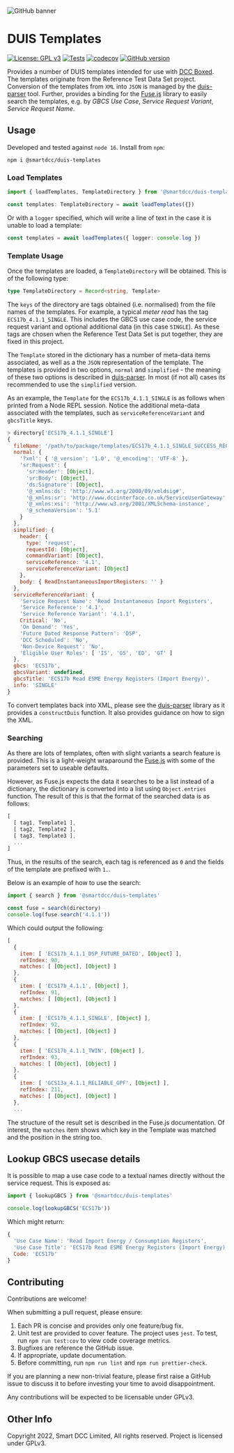 ![GitHub banner](https://user-images.githubusercontent.com/527411/192760138-a1f61694-f705-4358-b419-e5eeb78c2ea0.png)

# DUIS Templates

[![License: GPL v3](https://img.shields.io/badge/License-GPLv3-blue.svg)](https://www.gnu.org/licenses/gpl-3.0)
[![Tests](https://github.com/SmartDCCInnovation/duis-templates/actions/workflows/node.yml/badge.svg?branch=main&event=push)](https://github.com/SmartDCCInnovation/duis-templates/actions/workflows/node.yml)
[![codecov](https://codecov.io/gh/SmartDCCInnovation/duis-templates/branch/main/graph/badge.svg?token=1FGAXZ5OS6)](https://codecov.io/gh/SmartDCCInnovation/duis-templates)
[![GitHub version](https://badge.fury.io/gh/SmartDCCInnovation%2Fduis-templates.svg)](https://badge.fury.io/gh/SmartDCCInnovation%2Fduis-templates)

Provides a number of DUIS templates intended for use with [DCC Boxed][boxed].
The templates originate from the Reference Test Data Set project. Conversion of
the templates from `XML` into `JSON` is managed by the
[duis-parser][duis-parser] tool. Further, provides a binding for the
[Fuse.js][fusejs] library to easily search the templates, e.g. by *GBCS Use
Case*, *Service Request Variant*, *Service Request Name*. 

## Usage

Developed and tested against `node 16`. Install from `npm`:

```
npm i @smartdcc/duis-templates
```

### Load Templates

```ts
import { loadTemplates, TemplateDirectory } from '@smartdcc/duis-templates'

const templates: TemplateDirectory = await loadTemplates({}) 
```

Or with a `logger` specified, which will write a line of text in the case it is
unable to load a template:

```ts
const templates = await loadTemplates({ logger: console.log })
```

### Template Usage

Once the templates are loaded, a `TemplateDirectory` will be obtained. This is
of the following type:

```ts
type TemplateDirectory = Record<string, Template>
```

The `keys` of the directory are tags obtained (i.e. normalised) from the file
names of the templates. For example, a typical *meter read* has the tag
`ECS17b_4.1.1_SINGLE`. This includes the GBCS use case code, the service request
variant and optional additional data (in this case `SINGLE`). As these tags are
chosen when the Reference Test Data Set is put together, they are fixed in this
project.

The `Template` stored in the dictionary has a number of meta-data items
associated, as well as a the `JSON` representation of the template. The
templates is provided in two options, `normal` and `simplified` - the meaning of
these two options is described in [duis-parser][duis-parser]. In most (if not
all) cases its recommended to use the `simplified` version.

As an example, the `Template` for the `ECS17b_4.1.1_SINGLE` is as follows when
printed from a Node REPL session. Notice the additional meta-data associated
with the templates, such as `serviceReferenceVariant` and `gbcsTitle` keys. 

```js
> directory['ECS17b_4.1.1_SINGLE']
{
  fileName: '/path/to/package/templates/ECS17b_4.1.1_SINGLE_SUCCESS_REQUEST_DUIS.XML',
  normal: {
    '?xml': { '@_version': '1.0', '@_encoding': 'UTF-8' },
    'sr:Request': {
      'sr:Header': [Object],
      'sr:Body': [Object],
      'ds:Signature': [Object],
      '@_xmlns:ds': 'http://www.w3.org/2000/09/xmldsig#',
      '@_xmlns:sr': 'http://www.dccinterface.co.uk/ServiceUserGateway',
      '@_xmlns:xsi': 'http://www.w3.org/2001/XMLSchema-instance',
      '@_schemaVersion': '5.1'
    }
  },
  simplified: {
    header: {
      type: 'request',
      requestId: [Object],
      commandVariant: [Object],
      serviceReference: '4.1',
      serviceReferenceVariant: [Object]
    },
    body: { ReadInstantaneousImportRegisters: '' }
  },
  serviceReferenceVariant: {
    'Service Request Name': 'Read Instantaneous Import Registers',
    'Service Reference': '4.1',
    'Service Reference Variant': '4.1.1',
    Critical: 'No',
    'On Demand': 'Yes',
    'Future Dated Response Pattern': 'DSP',
    'DCC Scheduled': 'No',
    'Non-Device Request': 'No',
    'Eligible User Roles': [ 'IS', 'GS', 'ED', 'GT' ]
  },
  gbcs: 'ECS17b',
  gbcsVariant: undefined,
  gbcsTitle: 'ECS17b Read ESME Energy Registers (Import Energy)',
  info: 'SINGLE'
}
```

To convert templates back into XML, please see the [duis-parser][duis-parser]
library as it provides a `constructDuis` function. It also provides guidance on
how to sign the XML.

### Searching

As there are lots of templates, often with slight variants a search feature is
provided. This is a light-weight wraparound the [Fuse.js][fusejs] with some of
the parameters set to useable defaults.

However, as Fuse.js expects the data it searches to be a list instead of a
dictionary, the dictionary is converted into a list using `Object.entries`
function. The result of this is that the format of the searched data is as
follows:

```js
[
  [ tag1, Template1 ],
  [ tag2, Template2 ],
  [ tag3, Template3 ],
  ...
]
```

Thus, in the results of the search, each tag is referenced as `0` and the fields
of the template are prefixed with `1.`.

Below is an example of how to use the search:

```ts
import { search } from '@smartdcc/duis-templates'

const fuse = search(directory)
console.log(fuse.search('4.1.1'))
```

Which could output the following:

```js
[
  {
    item: [ 'ECS17b_4.1.1_DSP_FUTURE_DATED', [Object] ],
    refIndex: 90,
    matches: [ [Object], [Object] ]
  },
  {
    item: [ 'ECS17b_4.1.1', [Object] ],
    refIndex: 91,
    matches: [ [Object], [Object] ]
  },
  {
    item: [ 'ECS17b_4.1.1_SINGLE', [Object] ],
    refIndex: 92,
    matches: [ [Object], [Object] ]
  },
  {
    item: [ 'ECS17b_4.1.1_TWIN', [Object] ],
    refIndex: 93,
    matches: [ [Object], [Object] ]
  },
  {
    item: [ 'GCS13a_4.1.1_RELIABLE_GPF', [Object] ],
    refIndex: 211,
    matches: [ [Object], [Object] ]
  },
  ...
```

The structure of the result set is described in the Fuse.js documentation. Of
interest, the `matches` item shows which key in the Template was matched and the
position in the string too.

## Lookup GBCS usecase details

It is possible to map a use case code to a textual names directly without the
service request. This is exposed as:

```ts
import { lookupGBCS } from '@smartdcc/duis-templates'

console.log(lookupGBCS('ECS17b'))
```

Which might return:

```js
{
  'Use Case Name': 'Read Import Energy / Consumption Registers',
  'Use Case Title': 'ECS17b Read ESME Energy Registers (Import Energy)',
  Code: 'ECS17b'
}
```

## Contributing

Contributions are welcome!

When submitting a pull request, please ensure:

  1. Each PR is concise and provides only one feature/bug fix.
  2. Unit test are provided to cover feature. The project uses `jest`. To test,
     run `npm run test:cov` to view code coverage metrics.
  3. Bugfixes are reference the GitHub issue.
  4. If appropriate, update documentation.
  5. Before committing, run `npm run lint` and `npm run prettier-check`.

If you are planning a new non-trivial feature, please first raise a GitHub issue
to discuss it to before investing your time to avoid disappointment.

Any contributions will be expected to be licensable under GPLv3.

## Other Info

Copyright 2022, Smart DCC Limited, All rights reserved. Project is licensed under GPLv3.


[duis]: https://smartenergycodecompany.co.uk/the-smart-energy-code-2/ "Smart Energy Code"
[duis-parser]: https://github.com/SmartDCCInnovation/duis-parser "DUIS Parser"
[boxed]: https://www.smartdcc.co.uk/our-smart-network/network-products-services/dcc-boxed/ "DCC Boxed"
[fusejs]: https://fusejs.io/ "Fuse.js"
